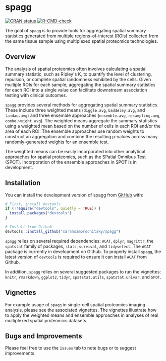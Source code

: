 
<!-- README.md is generated from README.Rmd. Please edit that file -->

# spagg

<!-- badges: start -->

[![CRAN
status](https://www.r-pkg.org/badges/version/spagg)](https://CRAN.R-project.org/package=spagg)
[![R-CMD-check](https://github.com/sarahsamorodnitsky/spagg/actions/workflows/R-CMD-check.yaml/badge.svg)](https://github.com/sarahsamorodnitsky/spagg/actions/workflows/R-CMD-check.yaml)
<!-- badges: end -->

The goal of `spagg` is to provide tools for aggregating spatial summary
statistics generated from multiple regions-of-interest (ROIs) collected 
from the same tissue sample using multiplexed spatial proteomics technologies.

## Overview

The analysis of spatial proteomics often involves calculating a spatial summary
statistic, such as Ripley's K, to quantify the level of clustering, repulsion, or 
complete spatial randomness exhibited by the cells. Given multiple ROIs for each sample,
aggregating the spatial summary statistics for each ROI into a single value can facilitate
downstream association testing with clinical outcomes. 

`spagg` provides several methods for aggregating spatial summary statistics. These include
three weighted means (`diggle.avg`, `baddeley.avg`, and `landau.avg`) and three ensemble
approaches (`ensemble.avg`, `resampling.avg`, `combo.weight.avg`). The weighted means aggregate
the summary statistics using a weighted mean based on the number of cells in each ROI and/or the 
area of each ROI. The ensemble approaches use random weights to construct an aggregation and combine the 
resulting p-values across many randomly-generated weights for an ensemble test. 

The weighted means can be easily incorporated into other analytical approaches for spatial proteomics,
such as the SPatial Omnibus Test (SPOT). Incorporation of the ensemble approaches in SPOT is in development. 

## Installation

You can install the development version of spagg from
[GitHub](https://github.com/) with:

``` r
# First, install devtools
if (!require("devtools", quietly = TRUE)) {
  install.packages("devtools")
}

# Install from Github
devtools::install_github("sarahsamorodnitsky/spagg")
```

`spagg` relies on several required dependencies: `ACAT`, `dplyr`, `magrittr`, the `spatstat` family of packages, `stats`, `survival`, and `tidyselect`. The `ACAT` package is currently in development on Github. To properly install `spagg`, the latest version of `devtools` is required to ensure it can install `ACAT` from Github. 

In addition, `spagg` relies on several suggested packages to run the vignettes: `knitr`, `rmarkdown`, `ggplot2`, `tidyr`, `spatstat.utils`, `spatstat.univar`, and `SPOT`. 

## Vignettes

For example usage of `spagg` in single-cell spatial proteomics imaging
analysis, please see the associated vignettes. The vignettes illustrate how
to apply the weighted means and ensemble approaches in analyses of real multiplexed
spatial proteomics datasets. 

## Bugs and Improvements

Please feel free to use the `Issues` tab to note bugs or to suggest improvements. 

